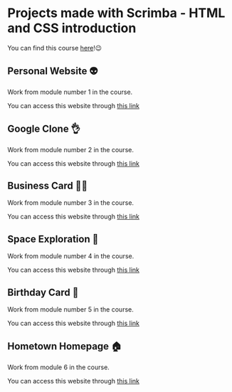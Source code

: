 # Projects made with Scrimba - HTML and CSS introduction

You can find this course [here](https://scrimba.com/learn/htmlandcss)!😉

## Personal Website 👽
Work from module number 1 in the course.



You can access this website through [this link](https://inquisitive-tartufo-cc4606.netlify.app)

## Google Clone 👌
Work from module number 2 in the course.


You can access this website through [this link](https://snazzy-alfajores-dc043e.netlify.app/)

## Business Card 🙋‍♀️
Work from module number 3 in the course.


You can access this website through [this link](https://cheery-pie-d2a0c5.netlify.app/)

## Space Exploration 🚀
Work from module number 4 in the course.


You can access this website through [this link](https://idyllic-hotteok-936a7a.netlify.app/)

## Birthday Card 🎂
Work from module number 5 in the course.


You can access this website through [this link](https://silver-gecko-771529.netlify.app/)

## Hometown Homepage 🏠
Work from module 6 in the course.


You can access this website through [this link](https://scintillating-seahorse-37a7c6.netlify.app/)
